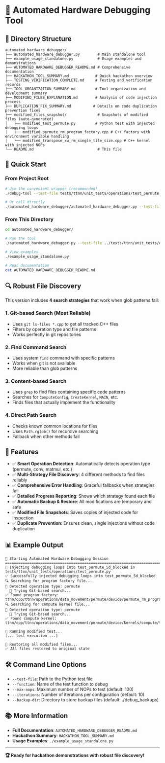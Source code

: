 # 🔧 Automated Hardware Debugging Tool

## 📁 Directory Structure

```
automated_hardware_debugger/
├── automated_hardware_debugger.py        # Main standalone tool
├── example_usage_standalone.py           # Usage examples and demonstrations
├── AUTOMATED_HARDWARE_DEBUGGER_README.md # Comprehensive documentation
├── HACKATHON_TOOL_SUMMARY.md            # Quick hackathon overview
├── TESTING_VERIFICATION_COMPLETE.md     # Testing and verification records
├── TOOL_ORGANIZATION_SUMMARY.md         # Tool organization and development summary
├── MODIFIED_FILES_EXPLANATION.md        # Analysis of code injection process
├── DUPLICATION_FIX_SUMMARY.md          # Details on code duplication prevention fixes
├── modified_files_snapshot/              # Snapshots of modified files (auto-generated)
│   ├── modified_test_permute.py         # Python test with injected debugging loops
│   ├── modified_permute_rm_program_factory.cpp # C++ factory with environment variable handling
│   └── modified_transpose_xw_rm_single_tile_size.cpp # C++ kernel with injected NOPs
└── README.md                             # This file
```

## 🚀 Quick Start

### From Project Root
```bash
# Use the convenient wrapper (recommended)
./debug-tool --test-file tests/ttnn/unit_tests/operations/test_permute.py --function test_permute_5d_blocked

# Or call directly
./automated_hardware_debugger/automated_hardware_debugger.py --test-file tests/ttnn/unit_tests/operations/test_permute.py --function test_permute_5d_blocked
```

### From This Directory
```bash
cd automated_hardware_debugger/

# Run the tool
./automated_hardware_debugger.py --test-file ../tests/ttnn/unit_tests/operations/test_permute.py --function test_permute_5d_blocked

# View examples
./example_usage_standalone.py

# Read documentation
cat AUTOMATED_HARDWARE_DEBUGGER_README.md
```

## 🔍 Robust File Discovery

This version includes **4 search strategies** that work when glob patterns fail:

### 1. **Git-based Search** (Most Reliable)
- Uses `git ls-files *.cpp` to get all tracked C++ files
- Filters by operation type and file patterns
- Works perfectly in git repositories

### 2. **Find Command Search**
- Uses system `find` command with specific patterns
- Works when git is not available
- More reliable than glob patterns

### 3. **Content-based Search**
- Uses `grep` to find files containing specific code patterns
- Searches for `ComputeConfig`, `CreateKernel`, `MAIN`, etc.
- Finds files that actually implement the functionality

### 4. **Direct Path Search**
- Checks known common locations for files
- Uses `Path.rglob()` for recursive searching
- Fallback when other methods fail

## 🎯 Features

- ✅ **Smart Operation Detection**: Automatically detects operation type (permute, conv, matmul, etc.)
- ✅ **Multi-Strategy File Discovery**: 4 different methods to find files reliably
- ✅ **Comprehensive Error Handling**: Graceful fallbacks when strategies fail
- ✅ **Detailed Progress Reporting**: Shows which strategy found each file
- ✅ **Automatic Backup & Restore**: All modifications are temporary and safe
- ✅ **Modified File Snapshots**: Saves copies of injected code for inspection
- ✅ **Duplicate Prevention**: Ensures clean, single injections without code duplication

## 📊 Example Output

```
🚀 Starting Automated Hardware Debugging Session
================================================================================
🔧 Injecting debugging loops into test_permute_5d_blocked in tests/ttnn/unit_tests/operations/test_permute.py
✅ Successfully injected debugging loops into test_permute_5d_blocked
🔍 Searching for program factory file...
📍 Detected operation type: permute
  🔄 Trying Git-based search...
✅ Found program factory: ttnn/cpp/ttnn/operations/data_movement/permute/device/permute_rm_program_factory.cpp
🔍 Searching for compute kernel file...
📍 Detected operation type: permute
  🔄 Trying Git-based search...
✅ Found compute kernel: ttnn/cpp/ttnn/operations/data_movement/permute/device/kernels/compute/transpose_xw_rm_single_tile_size.cpp

🧪 Running modified test...
[... test execution ...]

🔄 Restoring all modified files...
✅ All files restored to original state
```

## 🛠️ Command Line Options

- `--test-file`: Path to the Python test file
- `--function`: Name of the test function to debug
- `--max-nops`: Maximum number of NOPs to test (default: 100)
- `--iterations`: Number of iterations per configuration (default: 10)
- `--backup-dir`: Directory to store backup files (default: ./debug_backups)

## 📚 More Information

- **Full Documentation**: `AUTOMATED_HARDWARE_DEBUGGER_README.md`
- **Hackathon Summary**: `HACKATHON_TOOL_SUMMARY.md`
- **Usage Examples**: `./example_usage_standalone.py`

---

**🏆 Ready for hackathon demonstrations with robust file discovery!**
